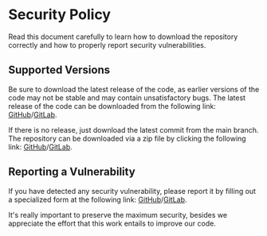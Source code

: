 # Security Policy

Read this document carefully to learn how to download the repository correctly and how to properly report security vulnerabilities.

## Supported Versions

Be sure to download the latest release of the code, as earlier versions of the code may not be stable and may contain unsatisfactory bugs. The latest release of the code can be downloaded from the following link: [GitHub](https://github.com/FJrodafo/DiscordBOT/releases)/[GitLab](https://gitlab.com/FJrodafo/DiscordBOT/-/releases).

If there is no release, just download the latest commit from the main branch. The repository can be downloaded via a zip file by clicking the following link: [GitHub](https://github.com/FJrodafo/DiscordBOT/archive/refs/heads/main.zip)/[GitLab](https://gitlab.com/FJrodafo/DiscordBOT/-/archive/main/DiscordBOT-main.zip).

## Reporting a Vulnerability

If you have detected any security vulnerability, please report it by filling out a specialized form at the following link: [GitHub](https://github.com/FJrodafo/DiscordBOT/issues/new/choose)/[GitLab](https://gitlab.com/FJrodafo/DiscordBOT/-/issues/new).

It's really important to preserve the maximum security, besides we appreciate the effort that this work entails to improve our code.